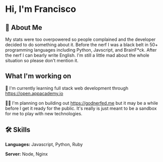 
# Hi, I'm Francisco


## 🚀 About Me
My stats were too overpowered so people complained and the developer decided to do something about it. Before the nerf I was a black belt in 50+ programming languages including Python, Javscript, and BrainF*ck. After the nerf I can bearly write English. I'm still a little mad about the whole situation so please don't mention it. 
## What I'm working on
🧠 I'm currently learning full stack web development through https://open.appacademy.io 

👩‍💻 I'm planning on building out https://godnerfed.me but it may be a while before I get it ready for the public.
It's really is just meant to be a sandbox for me to play with new technologies. 

## 🛠 Skills
**Languages:**  Javascript, Python, Ruby

**Server:** Node, Nginx

